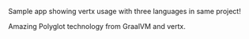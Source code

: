 
Sample app showing vertx usage with three languages in same project!

Amazing Polyglot technology from GraalVM and vertx.
